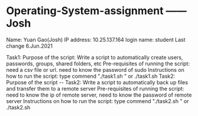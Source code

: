# Operating-System-assignment ——Josh 
Name: Yuan Gao(Josh)
IP address: 10.25.137.164
login name: student
Last change 6.Jun.2021

Task1:
Purpose of the script: Write a script to automatically create users, passwords, groups, shared folders, etc
Pre-requisites of running the script: need a csv file or url. need to know the password of sudo
Instructions on how to run the script: type commend "./task1.sh <filename or url>" or ./task1.sh 
Task2:
Purpose of the script -- Task2: Write a script to automatically back up files and transfer them to a remote server
Pre-requisites of running the script: need to know the ip of remote server, need to know the password of remote server
Instructions on how to run the script: type commend "./task2.sh <filename or url>" or ./task2.sh 
